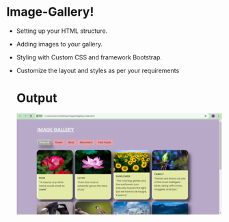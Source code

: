 # Image-Gallery!

* Setting up your HTML structure.
* Adding images to your gallery.
* Styling with Custom CSS and framework Bootstrap.
* Customize the layout and styles as per your requirements
  
  # Output
  <img src="output\img.png">
  
